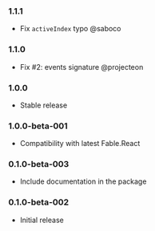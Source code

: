 ### 1.1.1

* Fix `activeIndex` typo @saboco

### 1.1.0

* Fix #2: events signature @projecteon

### 1.0.0

* Stable release

### 1.0.0-beta-001

* Compatibility with latest Fable.React

### 0.1.0-beta-003

* Include documentation in the package

### 0.1.0-beta-002

* Initial release
